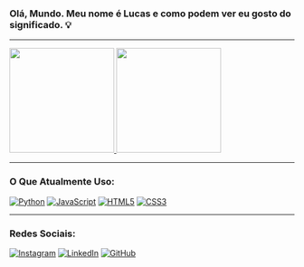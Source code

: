 ### Olá, Mundo. Meu nome é Lucas e como podem ver eu gosto do significado. 💡
***
<div>
  <!-- My GitHub Status -->
  <a href="https://github.com/luxlucas">
    <picture>
      <source
        srcset="https://github-readme-stats.vercel.app/api?username=luxlucas&show_icons=true&include_all_commits=true&theme=github_dark&hide_border=true"
        media="(prefers-color-scheme: dark)"
      />
      <source
        srcset="https://github-readme-stats.vercel.app/api?username=luxlucas&show_icons=true&include_all_commits=true&theme=default&hide_border=true"
        media="(prefers-color-scheme: light), (prefers-color-scheme: no-preference)"
      />
      <img height="185em" src="https://github-readme-stats.vercel.app/api?username=luxlucas&show_icons=true&hide_border=true"/>
    </picture>
  </a>
  <!-- My Top Languages -->
  <a href="https://github.com/luxlucas">
    <picture>
      <source
        srcset="https://github-readme-stats.vercel.app/api/top-langs/?username=luxlucas&layout=compact&theme=github_dark&hide_border=true#gh-dark-mode-only"
        media="(prefers-color-scheme: dark)"
      />
      <source
        srcset="https://github-readme-stats.vercel.app/api/top-langs/?username=luxlucas&layout=compact&hide_border=true#gh-light-mode-only"
        media="(prefers-color-scheme: light), (prefers-color-scheme: no-preference)"
      />
      <img height="185em" src="https://github-readme-stats.vercel.app/api/top-langs/?username=luxlucas&layout=compact&hide_border=true" />
    </picture>
  </a>
</div>

***

### O Que Atualmente Uso:
[![Python](https://img.shields.io/badge/Python-3776AB?style=for-the-badge&logo=python&logoColor=white)](# 'Python')
[![JavaScript](https://img.shields.io/badge/JavaScript-F7DF1E?style=for-the-badge&logo=javascript&logoColor=black)](# 'JavaScript')
[![HTML5](https://img.shields.io/badge/HTML5-E34F26?style=for-the-badge&logo=html5&logoColor=white)](# 'HTML5')
[![CSS3](https://img.shields.io/badge/CSS3-5C2D91?style=for-the-badge&logo=css3&logoColor=white)](# 'CSS3')  
*************************

### Redes Sociais:
[![Instagram](https://img.shields.io/badge/Instagram-E4405F?style=for-the-badge&logo=instagram&logoColor=white)](https://www.instagram.com/_lux_lucas/ 'Instagram')
[![LinkedIn](https://img.shields.io/badge/LinkedIn-0077B5?style=for-the-badge&logo=linkedin&logoColor=white)](https://www.linkedin.com/in/lucas-fl%C3%B4res-360a142a9/ 'LinkedIn')
[![GitHub](https://img.shields.io/badge/GitHub-100000?style=for-the-badge&logo=github&logoColor=white)](https://github.com/LuxLucas 'GitHub')

